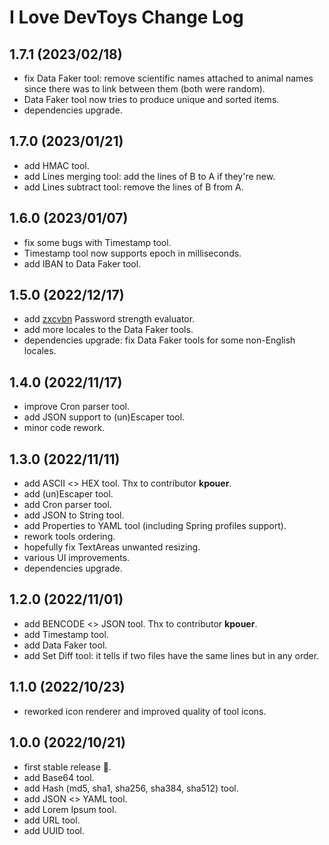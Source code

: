 # I Love DevToys Change Log

## 1.7.1 (2023/02/18)
* fix Data Faker tool: remove scientific names attached to animal names since there was to link between them (both were random).
* Data Faker tool now tries to produce unique and sorted items.
* dependencies upgrade.

## 1.7.0 (2023/01/21)
* add HMAC tool.
* add Lines merging tool: add the lines of B to A if they're new.
* add Lines subtract tool: remove the lines of B from A.

## 1.6.0 (2023/01/07)
* fix some bugs with Timestamp tool. 
* Timestamp tool now supports epoch in milliseconds.
* add IBAN to Data Faker tool.

## 1.5.0 (2022/12/17)
* add [zxcvbn](https://github.com/nulab/zxcvbn4j) Password strength evaluator.
* add more locales to the Data Faker tools.
* dependencies upgrade: fix Data Faker tools for some non-English locales.

## 1.4.0 (2022/11/17)
* improve Cron parser tool.
* add JSON support to (un)Escaper tool.
* minor code rework.

## 1.3.0 (2022/11/11)
* add ASCII <> HEX tool. Thx to contributor **kpouer**.
* add (un)Escaper tool.
* add Cron parser tool.
* add JSON to String tool.
* add Properties to YAML tool (including Spring profiles support).
* rework tools ordering.
* hopefully fix TextAreas unwanted resizing.
* various UI improvements.
* dependencies upgrade.

## 1.2.0 (2022/11/01)
* add BENCODE <> JSON tool. Thx to contributor **kpouer**.
* add Timestamp tool.
* add Data Faker tool.
* add Set Diff tool: it tells if two files have the same lines but in any order.

## 1.1.0 (2022/10/23)
* reworked icon renderer and improved quality of tool icons.

## 1.0.0 (2022/10/21)
* first stable release 🎉.
* add Base64 tool.
* add Hash (md5, sha1, sha256, sha384, sha512) tool.
* add JSON <> YAML tool.
* add Lorem Ipsum tool.
* add URL tool.
* add UUID tool.
